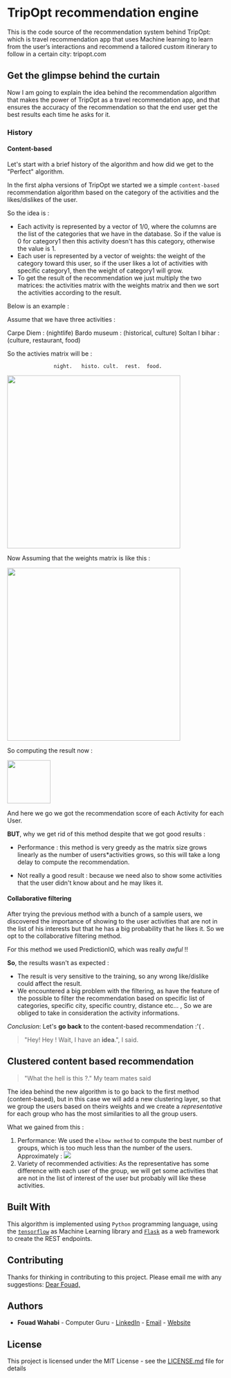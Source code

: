 # TripOpt recommendation engine

This is the code source of the recommendation system behind TripOpt: which is travel recommendation app that uses Machine learning to learn from the user’s interactions and recommend a tailored custom itinerary to follow in a certain city: tripopt.com

## Get the glimpse behind the curtain

Now I am going to explain the idea behind the recommendation algorithm that makes the power of TripOpt as a travel recommendation app, and that ensures the accuracy of the recommendation so that the end user get the best results each time he asks for it.

### History

#### Content-based

Let's start with a brief history of the algorithm and how did we get to the "Perfect" algorithm.

In the first alpha versions of TripOpt we started we a simple `content-based` recommendation algorithm based on the category of the activities and the likes/dislikes of the user.

So the idea is :

 - Each activity is represented by a vector of 1/0, where the columns are the list of the categories that we have in the database. So if the value is 0 for category1 then this activity doesn't has this category, otherwise the value is 1.
 - Each user is represented by a vector of weights: the weight of the category toward this user, so if the user likes a lot of activities with specific category1, then the weight of category1 will grow.
 - To get the result of the recommendation we just multiply the two matrices: the activities matrix with the weights matrix and then we sort the activities according to the result.

Below is an example :

Assume that we have three activities :

Carpe Diem : (nightlife)
Bardo museum : (historical, culture)
Soltan l bihar : (culture, restaurant, food)

So the activies matrix will be :

                   night.   histo. cult.  rest.  food.
<img src="http://api.gmath.guru/cgi-bin/gmath?%5Cdpi%7B480%7DA%20%3D%20%5Cbegin%7Bbmatrix%7D%0A%20%20%20%20%7B1%7D%20%26%20%7B0%7D%20%26%20%7B0%7D%20%26%20%7B0%7D%20%26%20%7B0%7D%20%5C%5C%0A%20%20%20%20%7B0%7D%20%26%20%7B1%7D%20%26%20%7B1%7D%20%26%20%7B0%7D%20%26%20%7B0%7D%20%5C%5C%0A%20%20%20%20%7B0%7D%20%26%20%7B0%7D%20%26%20%7B1%7D%20%26%20%7B1%7D%20%26%20%7B1%7D%20%5C%5C%0A%5Cend%7Bbmatrix%7D" style="width: 400px;"/>

Now Assuming that the weights matrix is like this :

<img src="http://api.gmath.guru/cgi-bin/gmath?%5Cdpi%7B480%7D%7BW%7D%20%3D%20%5Cbegin%7Bbmatrix%7D%0A%20%20%20%20%7B1%7D%20%26%20%7B1%20%2B%2010%5E-2%7D%20%26%20%7B1%20%2B%2010%5E-2%7D%20%26%20%7B1%7D%20%26%20%7B1%7D%20%5C%5C%0A%20%20%20%20%7B1%7D%20%26%20%7B1%7D%20%26%20%7B1%7D%20%26%20%7B1%7D%20%26%20%7B1%7D%20%5C%5C%0A%5Cend%7Bbmatrix%7D" style="width: 400px;"/>

So computing the result now :

<img src="http://api.gmath.guru/cgi-bin/gmath?%5Cdpi%7B480%7D%7BR%7D%20%3D%20%5Cbegin%7Bbmatrix%7D%0A%20%20%20%20%7B1%7D%20%26%20%7B1%7D%20%5C%5C%0A%20%20%20%20%7B1.002%7D%20%26%20%7B1%7D%5C%5C%0A%20%20%20%20%7B1.0006%7D%20%26%20%7B1%7D%5C%5C%0A%5Cend%7Bbmatrix%7D" style="width: 100px;"/>

And here we go we got the recommendation score of each Activity for each User.

**BUT**, why we get rid of this method despite that we got good results :

  - Performance : this method is very greedy as the matrix size grows linearly as the number of users*activities grows, so this will take a long delay to compute the recommendation.

  - Not really a good result : because we need also to show some activities that the user didn't know about and he may likes it.


#### Collaborative filtering

After trying the previous method with a bunch of a sample users, we discovered the importance of showing to the user activities that are not in the list of his interests but that he has a big probability that he likes it. So we opt to the collaborative filtering method.

For this method we used PredictionIO, which was really *awful* !!

**So**, the results wasn't as expected :

 - The result is very sensitive to the training, so any wrong like/dislike could affect the result.
 - We encountered a big problem with the filtering, as have the feature of the possible to filter the recommendation based on specific list of categories, specific city, specific country, distance etc... , So we are obliged to take in consideration the activity informations.

*Conclusion*: Let's **go back** to the content-based recommendation :'( .

> "Hey! Hey ! Wait, I have an **idea**.", I said.

## Clustered content based recommendation

> "What the hell is this ?." My team mates said

The idea behind the new algorithm is to go back to the first method (content-based), but in this case we will add a new clustering layer, so that we group the users based on theirs weights and we create a *representative*  for each group who has the most similarities to all the group users.

What we gained from this :

 1. Performance: We used the `elbow method` to compute the best number of groups, which is too much less than the number of the users. Approximately :  ![](https://qph.ec.quoracdn.net/main-qimg-6a0c11e1bce3a5460b762a4c5ca1ff69)
 2. Variety of recommended activities: As the representative has some difference with each user of the group, we will get some activities that are not in the list of interest of the user but probably will like these activities.

## Built With

This algorithm is implemented using `Python` programming language, using the [`tensorflow`](https://www.tensorflow.org/) as Machine Learning library and [`Flask`](flask.pocoo.org/) as a web framework to create the REST endpoints.

## Contributing

Thanks for thinking in contributing to this project. Please email me with any suggestions: [Dear Fouad,](mailto:fouad.wahabi@gmail.com)


## Authors

* **Fouad Wahabi** - Computer Guru  - [LinkedIn](https://www.linkedin.com/in/wfouad) - [Email](mailto:fouad.wahabi@gmail.com) - [Website](wfouad.com)


## License

This project is licensed under the MIT License - see the [LICENSE.md](LICENSE.md) file for details

